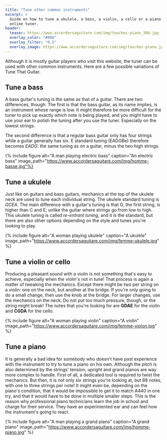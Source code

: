 ```yaml
---
title: "Tune other common instruments"
excerpt: >
  Guide on how to tune a ukulele, a bass, a violin, a cello or a piano with an 
  online tuner.
header:
  teaser: https://www.accordersaguitare.com/img/touches-piano_300.jpg
  overlay_color: "#000"
  overlay_filter: "0.5"
  overlay_image: https://www.accordersaguitare.com/img/touches-piano.jpg
---
```


Although it is mostly guitar players who visit this website, the tuner can be 
used with other common instruments. Here are a few possible variations of Tune 
That Guitar.

## Tune a bass

A bass guitar's tuning is the same as that of a guitar. There are two 
differences, though. The first is that the bass guitar, as its name implies, is 
an instrument whose range is low. It might therefore be more difficult for the 
tuner to pick up exactly which note is being played, and you might have to use 
your ear to polish the tuning after you use the tuner. Especially on the lowest 
strings.

The second difference is that a regular bass guitar only has four strings while 
a guitar generally has six. E standard tuning (EADGBe) therefore becomes 
*EADG*: the same tuning as on a guitar, minus the two high strings.

{% include figure alt="A man playing electric bass" caption="An electric bass" 
image_path="https://www.accordersaguitare.com/img/homme-basse.jpg"%}

## Tune a ukulele

Just like on guitars and bass guitars, mechanics at the top of the ukulele neck 
are used to tune each individual string. The ukulele standard tuning is *GCEA*. 
The main difference with a guitar's tuning is that G, the first string, is 
higher than C and E; unlike the guitar where strings go from low to high. This 
ukulele tuning is called *re-entrant tuning*, and it is the standard, but there 
are also other options depending on the style and tunes you're looking to play.

{% include figure alt="A woman playing ukulele" caption="A ukulele" 
image_path="https://www.accordersaguitare.com/img/femme-ukulele.jpg" %}

## Tune a violin or cello

Producing a pleasant sound with a violin is not something that's easy to 
achieve, especially when the violin's not in tune! That process is again a 
matter of tweaking the mechanics. Except there might be two per string on a 
violin: one on the neck, but another at the bridge. If you're only going to do 
a small change, then use the knob at the bridge. For larger changes, use the 
mechanics on the neck. Do not put too much pressure, though, or the string 
might break! The notes that you're looking for are **GDAE** for the violin and 
**CGDA** for the cello.

{% include figure alt="A woman playing violin" caption="A violin" 
image_path="https://www.accordersaguitare.com/img/femme-violon.jpg" %}

## Tune a piano

It is generally a bad idea for somebody who doesn't have past experience with 
the instrument to try to tune a piano on his own. Although the pitch is also 
determined by the strings' tension, upright and grand pianos are way more 
complex to handle. First of all, a dedicated tool is required to twist the 
mechanics. But then, it is not only six strings you're looking at, but 88 
notes, with one to three strings per note! It might even be, depending on the 
piano's condition, that it would be impossible to get it to match A440 in one 
try, and that it would have to be done in multiple smaller steps. This is the 
reason why professional piano technicians learn the job in school and charge 
for their service. They have an experimented ear and can feel how the 
instrument's going to react.

{% include figure alt="A man playing a grand piano" caption="A grand piano" 
image_path="https://www.accordersaguitare.com/img/homme-piano.jpg" %}
